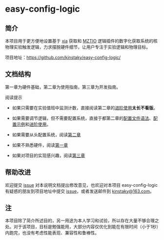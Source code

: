 # easy-config-logic

## 简介

本项目用于更方便地设置基于 [xia](https://xia.com) 获取和 [MZTIO](https://xia.com/products/mz-trigio/) 逻辑插件的数字化获取系统的核物理实验触发逻辑，力求摆脱硬件细节，让用户专注于实验逻辑和物理目标。

项目地址：https://github.com/kinstaky/easy-config-logic/


## 文档结构

第一章为硬件基础，第二章为使用指南，第三章为开发指南。

阅读提示

+ 如果只需要在实验值班中监测计数，直接阅读第二章的[进阶使用](user_guide/advanced.md)**太长不看版**。

+ 如果需要调节逻辑，但不需要配置系统，直接于都第二章的[配置文件语法](user_guide/config_syntax.md)、[配置示例](user_guide/config_examples.md)和[进阶使用](user_guide/advanced.md)。

+ 如果需要从头配置系统，阅读[第二章](user_guide/pre_install.md)
+ 如果不熟悉硬件，阅读[第一章](hardware/mztio.md)
+ 如果对项目的实现感兴趣，阅读[第三章](developer/syntax.md)



## 帮助改进

欢迎提交 [issue](https://github.com/kinstaky/easy-config-logic-doc/issues) 对本说明文档提出修改意见，也欢迎对本项目 easy-config-logic 有疑惑的朋友到项目地址中提交 [issue](https://github.com/kinstaky/easy-config-logic/issues)，或者发送邮件到 kinstaky@163.com。

## 注

本项目除了简介所述目的，另一用途为本人学习和试验，所以存在大量不够合理之处。对于该项目，目标是勉强能用，大部分内容仅优化到能在有限时间（小于1秒）内跑完，也没有考虑性能表现、兼容性和鲁棒性。